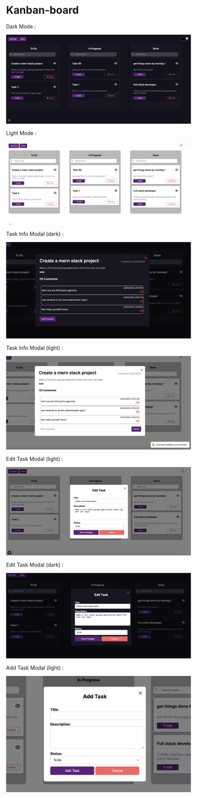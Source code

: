 # Kanban-board 
Dark Mode : 

![](https://github.com/ankush109/kanban-board-assignment/blob/main/client/assets/dark-mode-ui.png)

Light Mode : 

![](https://github.com/ankush109/kanban-board-assignment/blob/main/client/assets/light-mode-ui.png)

Task Info Modal (dark) :

![](https://github.com/ankush109/kanban-board-assignment/blob/main/client/assets/dark-task-info.png)

Task Info Modal (light) :

![](https://github.com/ankush109/kanban-board-assignment/blob/main/client/assets/light-task-info.png)


Edit Task Modal (light) :

![](https://github.com/ankush109/kanban-board-assignment/blob/main/client/assets/edit-task-light.png)


Edit Task Modal (dark) :

![](https://github.com/ankush109/kanban-board-assignment/blob/main/client/assets/edit-task-dark.png)

Add Task Modal (light) :

![](https://github.com/ankush109/kanban-board-assignment/blob/main/client/assets/add-task-light.png)
